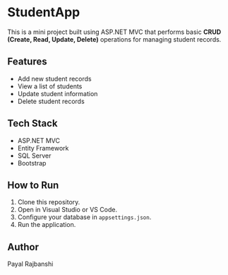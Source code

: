 # StudentApp 

This is a mini project built using ASP.NET MVC that performs basic **CRUD (Create, Read, Update, Delete)** operations for managing student records.

## Features
- Add new student records
- View a list of students
- Update student information
- Delete student records

## Tech Stack
- ASP.NET MVC
- Entity Framework
- SQL Server
- Bootstrap

##  How to Run
1. Clone this repository.
2. Open in Visual Studio or VS Code.
3. Configure your database in `appsettings.json`.
4. Run the application.

## Author
Payal Rajbanshi

